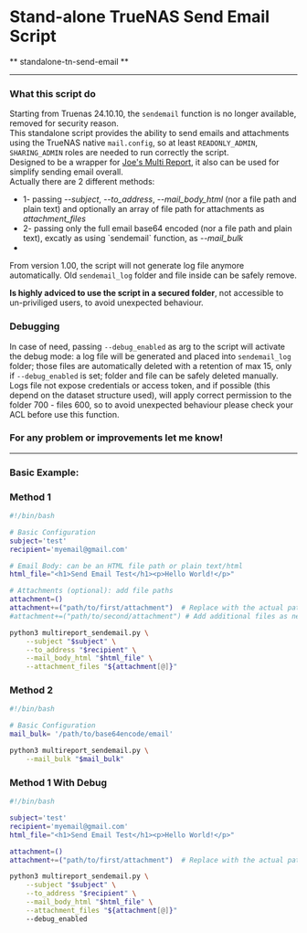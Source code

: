 # Stand-alone TrueNAS Send Email Script

** standalone-tn-send-email **

---

### What this script do
Starting from Truenas 24.10.10, the `sendemail` function is no longer available, removed for security reason.  <br>
This standalone script provides the ability to send emails and attachments using the TrueNAS native `mail.config`, so at least `READONLY_ADMIN`, `SHARING_ADMIN` roles are needed to run correctly the script.<br>
Designed to be a wrapper for <a href="https://github.com/JoeSchmuck/Multi-Report">Joe's Multi Report</a>, it also can be used for simplify sending email overall.<br>
Actually there are 2 different methods:<br>
<ul>
    <li>1- passing <i>--subject</i>, <i>--to_address</i>, <i>--mail_body_html</i> (nor a file path and plain text) and optionally an array of file path for attachments as <i>attachment_files</i></li>
    <li>2- passing only the full email base64 encoded (nor a file path and plain text), excatly as using `sendemail` function, as <i>--mail_bulk</i> <li>
</ul>

From version 1.00, the script will not generate log file anymore automatically. Old `sendemail_log` folder and file inside can be safely remove. <br>

<b>Is highly adviced to use the script in a secured folder</b>, not accessible to un-priviliged users, to avoid unexpected behaviour.

### Debugging
In case of need, passing `--debug_enabled` as arg to the script will activate the debug mode: a log file will be generated and placed into `sendemail_log` folder; those files are automatically deleted with a retention of max 15, only if `--debug_enabled` is set; folder and file can be safely deleted manually. <br>
Logs file not expose credentials or access token, and if possible (this depend on the dataset structure used), will apply correct permission to the folder 700 - files 600, so to avoid unexpected behaviour please check your ACL before use this function.  <br>

### For any problem or improvements let me know!

---

### Basic Example:
### Method 1

```bash
#!/bin/bash

# Basic Configuration
subject='test' 
recipient='myemail@gmail.com'

# Email Body: can be an HTML file path or plain text/html
html_file="<h1>Send Email Test</h1><p>Hello World!</p>"

# Attachments (optional): add file paths
attachment=() 
attachment+=("path/to/first/attachment")  # Replace with the actual path
#attachment+=("path/to/second/attachment") # Add additional files as needed

python3 multireport_sendemail.py \
    --subject "$subject" \
    --to_address "$recipient" \
    --mail_body_html "$html_file" \
    --attachment_files "${attachment[@]}"

```
### Method 2
```bash
#!/bin/bash

# Basic Configuration
mail_bulk= '/path/to/base64encode/email'

python3 multireport_sendemail.py \
    --mail_bulk "$mail_bulk"

```

### Method 1 With Debug

```bash
#!/bin/bash

subject='test' 
recipient='myemail@gmail.com'
html_file="<h1>Send Email Test</h1><p>Hello World!</p>"

attachment=() 
attachment+=("path/to/first/attachment")  # Replace with the actual path

python3 multireport_sendemail.py \
    --subject "$subject" \
    --to_address "$recipient" \
    --mail_body_html "$html_file" \
    --attachment_files "${attachment[@]}"
    --debug_enabled
```
